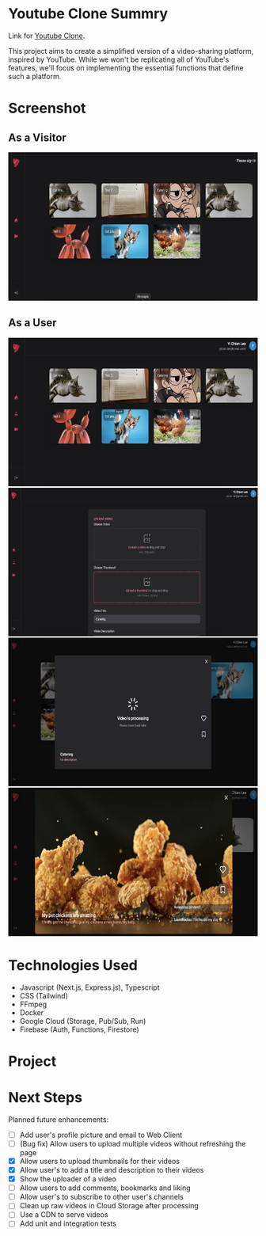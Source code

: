 # Youtube Clone Summry 

Link for [Youtube Clone](https://yt-web-client-815323102848.us-central1.run.app/).

This project aims to create a simplified version of a video-sharing platform, inspired by YouTube. While we won't be replicating all of YouTube's features, we'll focus on implementing the essential functions that define such a platform.

# Screenshot
## As a Visitor
<p>
    <img src="./assets/img/landing.png" height="300">
</p>

## As a User
<p>
    <img src="./assets/img/login.png" height="300">
    <img src="./assets/img/upload.png" height="300">
    <img src="./assets/img/processing.png" height="300">
    <img src="./assets/img/processed.png" height="300">
</p>

# Technologies Used
- Javascript (Next.js, Express.js), Typescript
- CSS (Tailwind)
- FFmpeg
- Docker
- Google Cloud (Storage, Pub/Sub, Run)
- Firebase (Auth, Functions, Firestore)

# Project


# Next Steps
Planned future enhancements:

 - [ ] Add user's profile picture and email to Web Client
 - [ ] (Bug fix) Allow users to upload multiple videos without refreshing the page
  - [x] Allow users to upload thumbnails for their videos
  - [x] Allow user's to add a title and description to their videos
  - [x] Show the uploader of a video
  - [ ]  Allow users to add comments, bookmarks and liking
  - [ ] Allow user's to subscribe to other user's channels
  - [ ] Clean up raw videos in Cloud Storage after processing
  - [ ] Use a CDN to serve videos
  - [ ] Add unit and integration tests
